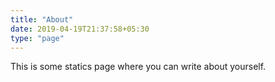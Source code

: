 ```yaml
---
title: "About"
date: 2019-04-19T21:37:58+05:30
type: "page"
---
```


This is some statics page where you can write about yourself.
